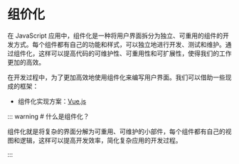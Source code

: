 # 组价化

在 JavaScript 应用中，组件化是一种将用户界面拆分为独立、可重用的组件的开发方式。每个组件都有自己的功能和样式，可以独立地进行开发、测试和维护。通过组件化，这样可以提高代码的可维护性、可重用性和可扩展性，使得我们的工作更加的高效。

在开发过程中，为了更加高效地使用组件化来编写用户界面。我们可以借助一些现成的框架：

- 组件化实现方案：[Vue.js](./vuejs/index.md)

::: warning # 什么是组件化？

组件化就是将复杂的界面分解为可重用、可维护的小部件，每个组件都有自己的视图和逻辑，这样可以提高开发效率，简化复杂应用的开发过程。

:::
